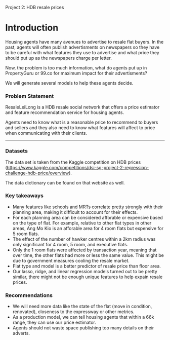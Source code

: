 Project 2: HDB resale prices


# Introduction

Housing agents have many avenues to advertise to resale flat buyers. In the past, agents will often publish advertisments on newspapers so they have to be careful with what features they use to advertise and what price they should put up as the newspapers charge per letter.

Now, the problem is too much information, what do agents put up in PropertyGuru or 99.co for maximum impact for their advertisments?

We will generate several models to help these agents decide.

### Problem Statement

ResaleLeiLong is a HDB resale social network that offers a price estimator and feature recommendation service for housing agents.

Agents need to know what is a reasonable price to recommend to buyers and sellers and they also need to know what features will affect to price when communicating with their clients.

---

### Datasets
The data set is taken from the Kaggle competition on HDB prices (https://www.kaggle.com/competitions/dsi-sg-project-2-regression-challenge-hdb-price/overview).

The data dictionary can be found on that website as well.

### Key takeaways

- Many features like schools and MRTs correlate pretty strongly with their planning area, making it difficult to account for their effects.
- For each planning area can be considered afforable or expensive based on the type of flat. For example, relative to other flat types in other areas, Ang Mo Kio is an afforable area for 4 room flats but expensive for 5 room flats.
- The effect of the number of hawker centres within a 2km radius was only significant for 4 room, 5 room, and executive flats.
- Only the 1 room flats were affected by transaction year, meaning that over time, the other flats had more or less the same value. This might be due to government measures cooling the resale market.
- Flat type and model is a better predictor of resale price than floor area.
- Our lasso, ridge, and linear regression models turned out to be pretty similar, there might not be enough unique features to help expain resale prices.

### Recommendations

- We will need more data like the state of the flat (move in condition, renovated), closeness to the expressway or other metrics.
- As a production model, we can tell housing agents that within a 66k range, they can use our price estimator.
- Agents should not waste space publishing too many details on their adverts.
